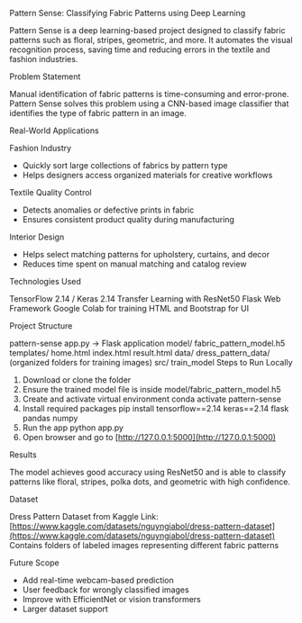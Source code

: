 

Pattern Sense: Classifying Fabric Patterns using Deep Learning

Pattern Sense is a deep learning-based project designed to classify fabric patterns such as floral, stripes, geometric, and more. It automates the visual recognition process, saving time and reducing errors in the textile and fashion industries.

Problem Statement

Manual identification of fabric patterns is time-consuming and error-prone. Pattern Sense solves this problem using a CNN-based image classifier that identifies the type of fabric pattern in an image.

Real-World Applications

Fashion Industry

* Quickly sort large collections of fabrics by pattern type
* Helps designers access organized materials for creative workflows

Textile Quality Control

* Detects anomalies or defective prints in fabric
* Ensures consistent product quality during manufacturing

Interior Design

* Helps select matching patterns for upholstery, curtains, and decor
* Reduces time spent on manual matching and catalog review

Technologies Used

TensorFlow 2.14 / Keras 2.14
Transfer Learning with ResNet50
Flask Web Framework
Google Colab for training
HTML and Bootstrap for UI

Project Structure

pattern-sense
app.py                -> Flask application
model/
fabric\_pattern\_model.h5
templates/
home.html
index.html
result.html
data/
dress\_pattern\_data/ (organized folders for training images)
src/
train_model
Steps to Run Locally

1. Download or clone the folder
2. Ensure the trained model file is inside model/fabric\_pattern\_model.h5
3. Create and activate virtual environment
   conda activate pattern-sense
4. Install required packages
   pip install tensorflow==2.14 keras==2.14 flask pandas numpy
5. Run the app
   python app.py
6. Open browser and go to [http://127.0.0.1:5000](http://127.0.0.1:5000)

Results

The model achieves good accuracy using ResNet50 and is able to classify patterns like floral, stripes, polka dots, and geometric with high confidence.

Dataset

Dress Pattern Dataset from Kaggle
Link: [https://www.kaggle.com/datasets/nguyngiabol/dress-pattern-dataset](https://www.kaggle.com/datasets/nguyngiabol/dress-pattern-dataset)
Contains folders of labeled images representing different fabric patterns

Future Scope

* Add real-time webcam-based prediction
* User feedback for wrongly classified images
* Improve with EfficientNet or vision transformers
* Larger dataset support


